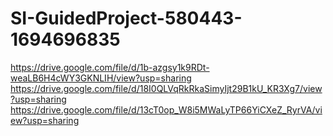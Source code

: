 # SI-GuidedProject-580443-1694696835
https://drive.google.com/file/d/1b-azgsy1k9RDt-weaLB6H4cWY3GKNLIH/view?usp=sharing
https://drive.google.com/file/d/18I0QLVqRkRkaSimyIjt29B1kU_KR3Xg7/view?usp=sharing
https://drive.google.com/file/d/13cT0op_W8i5MWaLyTP66YiCXeZ_RyrVA/view?usp=sharing
